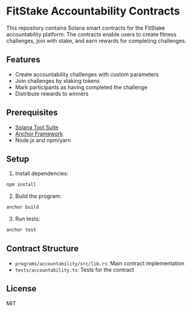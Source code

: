 # FitStake Accountability Contracts

This repository contains Solana smart contracts for the FitStake accountability platform. The contracts enable users to create fitness challenges, join with stake, and earn rewards for completing challenges.

## Features

- Create accountability challenges with custom parameters
- Join challenges by staking tokens
- Mark participants as having completed the challenge
- Distribute rewards to winners

## Prerequisites

- [Solana Tool Suite](https://docs.solana.com/cli/install-solana-cli-tools)
- [Anchor Framework](https://www.anchor-lang.com/docs/installation)
- Node.js and npm/yarn

## Setup

1. Install dependencies:

```bash
npm install
```

2. Build the program:

```bash
anchor build
```

3. Run tests:

```bash
anchor test
```

## Contract Structure

- `programs/accountability/src/lib.rs`: Main contract implementation
- `tests/accountability.ts`: Tests for the contract

## License

MIT
